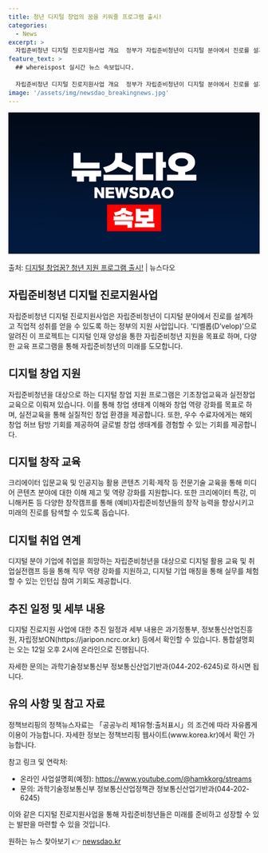 ```yaml
---
title: 청년 디지털 창업의 꿈을 키워줄 프로그램 출시!
categories:
  - News
excerpt: >
  자립준비청년 디지털 진로지원사업 개요  정부가 자립준비청년이 디지털 분야에서 진로를 설계하고 직업적 성취를 …
feature_text: >
  ## whereispost 실시간 뉴스 속보입니다.

  자립준비청년 디지털 진로지원사업 개요  정부가 자립준비청년이 디지털 분야에서 진로를 설계하고 직업적 성취를 …
image: '/assets/img/newsdao_breakingnews.jpg'
---
```


![뉴스다오 속보](/assets/img/newsdao_breakingnews.jpg)

<p>출처: <a href="https://newsdao.kr/4032" rel="dofollow">디지털 창업꿈? 청년 지원 프로그램 출시!</a> | 뉴스다오</p>

<h2 data-ke-size="size26">자립준비청년 디지털 진로지원사업</h2>

자립준비청년 디지털 진로지원사업은 자립준비청년이 디지털 분야에서 진로를 설계하고 직업적 성취를 얻을 수 있도록 하는 정부의 지원 사업입니다. '디벨롭(D’velop)'으로 알려진 이 프로젝트는 디지털 인재 양성을 통한 자립준비청년 지원을 목표로 하며, 다양한 교육 프로그램을 통해 자립준비청년의 미래를 도모합니다.

<h2 data-ke-size="size24">디지털 창업 지원</h2>
자립준비청년을 대상으로 하는 디지털 창업 지원 프로그램은 기초창업교육과 실전창업교육으로 이뤄져 있습니다. 이를 통해 창업 생태계 이해와 창업 역량 강화를 목표로 하며, 실전교육을 통해 실질적인 창업 환경을 제공합니다. 또한, 우수 수료자에게는 해외 창업 허브 탐방 기회를 제공하여 글로벌 창업 생태계를 경험할 수 있는 기회를 제공합니다.

<h2 data-ke-size="size24">디지털 창작 교육</h2>
크리에이터 입문교육 및 인공지능 활용 콘텐츠 기획·제작 등 전문기술 교육을 통해 미디어 콘텐츠 분야에 대한 이해 제고 및 역량 강화를 지원합니다. 또한 크리에이터 특강, 미니해커톤 등 다양한 창작캠프를 통해 (예비)자립준비청년들의 창작 능력을 향상시키고 미래의 진로를 탐색할 수 있도록 돕습니다.

<h2 data-ke-size="size24">디지털 취업 연계</h2>
디지털 분야 기업에 취업을 희망하는 자립준비청년을 대상으로 디지털 활용 교육 및 취업실전캠프 등을 통해 직무 역량 강화를 지원하고, 디지털 기업 매칭을 통해 실무를 체험할 수 있는 인턴십 참여 기회도 제공합니다.

<h2 data-ke-size="size24">추진 일정 및 세부 내용</h2>
디지털 진로지원 사업에 대한 추진 일정과 세부 내용은 과기정통부, 정보통신산업진흥원, 자립정보ON(https://jaripon.ncrc.or.kr) 등에서 확인할 수 있습니다. 통합설명회는 오는 12일 오후 2시에 온라인으로 진행됩니다.

자세한 문의는 과학기술정보통신부 정보통신산업기반과(044-202-6245)로 하시면 됩니다.

<h2 data-ke-size="size24">유의 사항 및 참고 자료</h2>
정책브리핑의 정책뉴스자료는 「공공누리 제1유형:출처표시」의 조건에 따라 자유롭게 이용이 가능합니다. 자세한 정보는 정책브리핑 웹사이트(www.korea.kr)에서 확인 가능합니다.

참고 링크 및 연락처:
- 온라인 사업설명회(예정): https://www.youtube.com/@hamkkorg/streams
- 문의: 과학기술정보통신부 정보통신산업정책관 정보통신산업기반과(044-202-6245)

이와 같은 디지털 진로지원사업을 통해 자립준비청년들은 미래를 준비하고 성장할 수 있는 발판을 마련할 수 있을 것입니다. 

원하는 뉴스 찾아보기 👉 <a href="https://newsdao.kr" rel="dofollow">newsdao.kr</a>


